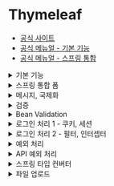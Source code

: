 # Thymeleaf
- [공식 사이트](https://www.thymeleaf.org/)
- [공식 메뉴얼 - 기본 기능](https://www.thymeleaf.org/doc/tutorials/3.0/usingthymeleaf.html)
- [공식 메뉴얼 - 스프링 통합](https://www.thymeleaf.org/doc/tutorials/3.0/thymeleafspring.html)

<details><summary>기본 기능</summary>
<p>

### 타임리프 특징
- 서버 사이드 HTML 렌터링 (SSR)
  - 백엔드 서버에서 HTML을 동적으로 렌더링
- 네츄럴 템플릿
  - 순수 HTML을 유지하면서 뷰 템플릿도 사용 가능
- 스프링 통합 지원

### 타임리프 기본 기능
- 사용 선언
    ```html
    <html xmlns:th="http://www.thymeleaf.org">
  ```
- 기본 표현식
    ```
    - 간단한 표현:
        - 변수 표현식: ${...}
        - 선택 변수 표현식: *{...}
        - 메시지 표현식: #{...}
        - 링크 URL 표현식: @{...}
        - 조각 표현식: ~{...}
    - 리터럴
        - 텍스트: 'one text', 'Another one!', ...
        - 숫자: 0, 34, 3.0, 12.3, ...
        - 불린: true, false
        - 널: null
        - 리터럴 토큰: one, sometext, main, ...
    - 문자 연산:
        - 문자 합치기: +
        - 리터럴 대체: |The name is ${name}|
    - 산술 연산:
        - Binary operators: +, -, *, /, %
        - Minus sign (unary operator): -
    - 불린 연산:
        - Binary operators: and, or
        - Boolean negation (unary operator): !, not
    - 비교와 동등:
        - 비교: >, <, >=, <=, (gt, lt, ge, le)
        - 동등 연산: ==, != (eq, ne)
    - 조건 연산:
        - If-then: (if) ? (then)
        - If-then-else: (if) ? (then) : (else)
        - Default: (value) ?: (default value)
    - 특별한 토큰:
        - No-Operation: _
  ```

### 텍스트 - text, utext
HTML의 콘텐츠(content)에 데이터를 출력하고 싶을 때
```html
<span th:text="${data}">기본 텍스트</span>
```
HTML의 태그 속성이 아니라 HTML 콘텐츠 영역 안에서 데이터를 직접 출력하고 싶다면
```html
컨텐츠 안에서 직접 출력하기 = [[${data}]]
```
- Escape
  - HTML 문서는 ```< , >``` 같은 특수 문자를 기반으로 정의한다. 따라서 뷰 템플릿으로 HTML 화면을 생성할 떄는 출력하는 데이터에 이러한 특수 문자가 있는 것을 주의해야 한다.
  - 타임리프가 제공하는 ```th:text```, ```[[...]]``` 는 기본적으로 이스케이프를 제공한다.
  - 언이스케이프하려면 ```th:utext```, ```[()]``` 로 사용하면 된다.

### 변수 - SpringEL
타임리프에서 변수를 사용할 때는 변수 표현식을 사용
- 변수 표현식: ```${...}```
- 그리고 이 변수 표현식에는 SpringEL이라는 스프링이 제공하는 표현식을 사용할 수 있다.
#### Object
- ```user.username```: user의 username을 프로퍼티 접근 -> ```user.getUsername()```과 같음
- ```user['username']```: 위와 같음
- ```user.getUsername()```: user의 getUsername()을 직접 호출
#### List
- ```users[0].username```: List에서 첫번째 회원을 찾고 username을 프로퍼티 접근 -> ```user[0].getUsername()```과 같음
- ```user[0]['username']```: 위와 같음
- ```user[0].getUsername()```: 리스트에서 첫번째 회원을 찾고 메서드를 직접 호출
#### Map
- ```userMap['userA'].username```: Map에서 userA를 찾고 username을 프로퍼티 접근 -> ```userMap['userA'].getUsername()```과 같음
- ```userMap['userA']['username']```: 위와 같음
- ```userMap['userA'].getUsername()```: Map에서 userA를 찾고 메서드를 직접 호출
#### 지역 변수
- ```th:with``` 사용

### 기본 객체들
- ```${#request}```
- ```${#response}```
- ```${#session}```
- ```${#servletContext}```
- ```${#locale}```
- 편의 객체
  - HTTP 요청 파라미터 접근 ```${param.xxx}```
  - HTTP 세션 접근 ```${session.xxx}```
  - 스프링 빈 접근 ```${@helloBean.hello('Spring!')}```

### 유틸리티 객체와 날짜
- ```#message``` : 메시지, 국제화 처리
- ```#uris``` : URI 이스케이프 지원
- ```#dates``` : ```java.util.Date``` 서식 지원
- ```#calendars``` : ```java.util.Calendar``` 서식 지원
- ```#temporals``` : 자바 8 날짜 서식 지원
- ```#numbers``` : 숫자 서식 지원
- ```#strings``` : 문자 관련 편의 기능
- ```#objects``` : 객체 관련 기능 제공
- ```#bools``` : boolean 관련 기능 제공
- ```#arrays``` : 배열 관련 기능 제공
- ```#lists, #sets, #maps``` : 컬렉션 관련 기능 제공
- ```#ids``` : 아이디 처리 관련 기능 제공
#### 자바 8 날짜
타임리프에서 자바 8 날짜인 ```LocalDate, LocalDateTime, Instant``` 를 사용하려면 추가 라이브러리(```thymeleaf-extra-java8time```)가 필요하지만, 스프링부트 타임리프를 사용하면 자동으로 추가

### URL 링크
타임리프에서 URL을 생성할 때는 ```@{...}``` 문법을 사용

### 리터럴 (Literals)
- 타임리프에서 문자 리터럴은 항상 작은 따옴표로 감싸야함 (공백없이 이어지는 경우 생략 가능)

### 속성 값 설정
- 속성 설정
  - ```th:*``` 속성을 지정하면 타임리프는 기존 속성을 ```th:*``` 로 지정한 속성으로 대체한다. 기존 속성이 없다면 새로 만든다.
  - ```<input type="text" name="mock" th:name="userA" />``` -> 타임리프 랜더링 후 ```<input type="text" name="userA" />```
- 속성 추가
  - ```th:attrappend``` : 속성 값의 값에 값을 추가한다.
  - ```th:attrprepend``` : 속성 값의 뒤에 값을 추가한다.
  - ```th:classappend``` : class 속성에 자연스럽게 추가한다.
- checked 처리
  - 타임리프의 ```th:checked``` 는 값이 ```false``` 인 경우 ```cheched``` 속성 자체를 제거

### 자바스크립트 인라인
- 텍스트 랜더링
  - ```var username = [[${user.username}]];```
    - 인라인 사용 전 -> ```var username = userA;```
    - 인라인 사용 후 -> ```var username = "userA";```
- 자바스크립트 내추럴 템플릿
  - ```var username = /*[[${user.username}]]*/ "test username";```
    - 인라인 사용 전 -> ```var username = /*userA*/ "test username";```
    - 인라인 사용 후 -> ```var username = "userA";```
- 객체
  - JSON 으로 자동 변환
  - ```var user = [[${user}]];```
    - 인라인 사용 전 -> ```var user = BasicController.User(username=userA, age=10);```
    - 인라인 사용 후 -> ```var user = {"username": "userA", "age": 10};```

### 템플릿 조각
웹 페이지를 개발할 때는 공통 영역이 많이 있다. 예를 들어 상단 영역이나 하단 영역, 좌측 카테고리 등등 여러 페이지에서 함께 사용하는 영역들이 있다.
타임리프는 이런 공통 영역을 위해 템플릿 조각과 레이아웃 기능을 지원한다.
    </p>
</details>

<details><summary>스프링 통합 폼</summary>
<p>

### 입력 폼 처리
- ```th:object="${item}"``` : form에서 사용할 객체를 지정한다. 선택 변수식```*{...}```을 적용할 수 있다.
- ```th:field="*{itemName}"```
  - ```*{itemName} == ${item.itemName}```
  - id, name, value 속성을 모두 자동으로 만들어준다.

### 체크 박스
- 체크 박스를 체크하면 HTML Form에서 ```open = on```이라는 값을 넘기고 스프링에서 ```on```이라는 문자를 ```true``` 타입으로 변환한다.
- 체크 박스 자체를 선택하지 않으면 ```open```이라는 필드 자체가 서버로 전송되지 않는다.
- 꼼수로 hidden 필드를 적용하여 체크 박스 미 체크 시 SpringMVC가 ```_open``` 값을 확인하여 ```false```를 인식할 수 있다.
- ```th:field="*{open}"``` 을 사용하면 타임리프가 자동으로 hidden 필드를 추가해준다. 체크가 된 경우 ```checked``` 속성 또한 추가해준다.
- 멀티 체크 박스의 경우도 hidden 필드를 자동으로 생성하게 되어 아무 것도 선택하지 않았을 때 빈 배열이 전달된다.

### 라디오 버튼
- 라디오 버튼은 체크 박스와 비슷하지만 null 값을 허용하고 수정 시에도 한번 체크한 값을 뺄 수 없기 때문에 hidden 필드를 생성하지 않는다.
- 타임리프에서 스프링 EL 문법으로 직접 enum 에 접근할 수 있는데 ```$(T(hello.thymleaf.itemservice.domain.item.itemType).values())```
- 하지만 위와 같이 하는 경우 enum 의 패키지 변경이 html 에도 영향이 있으므로 추천하지는 않는다.

### 셀렉트 박스
- 셀렉트 박스도 라디오와 비슷하게 적용하여 개발할 수 있습니다.

</p>
</details>

<details><summary>메시지, 국제화</summary>
<p>

### 메시지
- 스프링 사용 시 MessageSource 라는 인터페이스를 지정해주어야 한다.
  ```java
  @Bean
  public MessageSource messageSource() {
    ResourceBundleMessageSource messageSource = new ResourceBundleMessageSource();
    messageSource.setBasenames("messages", "errors");
    messageSource.setDefaultEncoding("utf-8");
    return messageSource;
  }
  ```
  - ```basenames```: 설정 파일의 이름을 지정한다.
    - ```messages```로 지정하면 ```messages.properties``` 파일을 읽어서 사용한다.
    - 파일의 위치는 ```/resources/messages.properties``` 에 두면 된다.
  - ```defaultEncoding```: 인코딩 정보를 지정한다.
- 하지만 스프링 부트를 사용하면 자동으로 MessageSource 를 빈으로 등록한다.
- 스프링 부트 메시지 소스 설정
  ```yaml
  spring:
    messages:
      basename: messages, config.i18n.messages
  ``` 
  + 기본값은 ```spring.messages.basename=messages```
  + MessageSource 를 빈으로 등록하지 않고, 스프링 부트와 관련된 별도의 설정을 하지 않으면 messages 라는 이름으로 기본 등록된다.
  + 따라서 messages.properties, messages_ko.properties, messages_en.properties 파일만 등록하면 자동으로 인식된다.
- 애플리케이션에 적용하기
  + thymeleaf 에서 적용 시 다음과 같이 사용할 수 있음
    - ```<label th:text="#{page.items}"></label>```
    - ```<p th:text="#{hello.name(${item.itemName})}"></p>```

### 국제화
- message 설정에 맞춰 messages.properties, messages_en.properties 등과 같이 파일을 만들어 사용할 수 있다.
- 기본 Locale 설정은 웹 브라우저의 Accept-Language 헤더 값을 사용한다.
- Locale 선택 방식을 변경하고 싶다면 ```LocaleResolver``` 인터페이스 구현체를 변경하면 된다.
- 기본적으로 Accept-Language 는 ```AcceptHeaderLocaleResolver``` 를 사용한다.
</p>
</details>

<details><summary>검증</summary>
<p>

### 검증 v1
- 일반적인 상품 저장 로직은 PRG(Post - Redirect - Get) 방식으로 동작하지만
- 검증이 맞지 않을 때 모델에 검증 데이터를 담아서 다시 폼을 보여줄 수 있도록 개발되어야 한다.
- 참고 **Safe Navigation Operation**
  + ```error?```는 error 가 null 일 때 NPE 가 발생하는 대신 null 로 처리하여 이후 로직이 실행되지 않도록 한다.
- 참고 **@ModelAttribute**
  + 자동으로 model 에 데이터를 추가하는데 기본적으로 type 이름으로 키가 잡히기 때문에 변경하려면
  + ```@ModelAttribute("name")```과 같이 이름을 지정해주면 된다.

### 검증 v2
- ```BindingResult```
  + 스프링이 제공하는 검증 요류를 보관하는 객체이다. 검증 오류가 발생하면 여기에 보관하면 된다.
  + ```BindingResult```가 있으면 ```@ModelAttribute```에 데이터 바인딩 시 오류가 발생해도 컨트롤러가 호출된다.
  + 예) ```@ModelAttribute```에 바인딩 시 타입 오류가 발생하면?
    - ```BindingResult```가 없으면 -> 400 오류가 발생하면서 컨트롤러가 호출되지 않고 오류 페이지로 이동
    - ```BindingResult```가 있으면 -> 오류 정보(```FieldError```)를 ```BindingResult```에 담아서 컨트롤러 정상 호출
  + ```BindingResult```에 검증 오류를 적용하는 3가지 방법
    - ```@ModelAttribute```의 객체에 타입 오류 등으로 바인딩이 실패하는 경우에 스프링이 ```FieldError``` 생성해서 ```BindingResult```에 넣어준다.
    - 개발자가 직접 넣어준다.
    - ```Validator``` 사용
  + 타입 오류 확인
    - 숫자가 입력되어야 할 곳에 문자를 입력해서 타입을 다르게 해서 ```BindingResult```를 호출하고 ```bindingResult```의 값을 확인해보자.
  + 주의
    - ```BindingResult```는 검증할 대상 바로 다음에 와야 한다. 순서가 중요하다. 예를 들어 ```@ModelAttribute Item item``` 바로 다음에 ```BindingResult```가 와야 한다.
    - ```BindingResult```는 Model 에 자동으로 포함된다.
  + ```BindingResult```와 ```Errors```
    - ```org.springframework.validation.Errors```
    - ```org.springframework.validation.BindingResult```
    - ```BindingResult```는 인터페이스이고 ```Errors``` 인터페이스를 상속받고 있다.
    - 실제 넘어오는 구현체는 ```BeanPropertyBindingResult```라는 것인데 둘다 구현하고 있으므로 ```BindingResult``` 대신에 ```Errors```를 사용해도 된다.
    - ```Errors``` 인터페이스는 단순한 오류 저장과 조회 기능을 제공한다.
    - ```BindingResult```는 여기에 더해서 추가적인 기능들을 제공한다. ```addError()```도 ```BindingResult```가 제공하므로 여기서는 ```BindingResult```를 사용하자. 주로 관례상 ```BindingResult```를 많이 사용한다.
- ```FieldError```, ```ObjectError```
  + ```FieldError```는 두가지 생성자를 제공한다.
    ```java
    public FieldError(String objectName, String field, String defaultMessage);
    public FieldError(String objectName, String field, @Nullable Object rejectedValue, boolean bindingFailure,
            @Nullable String[] codes, @Nullable Object[] arguments, @Nullable String defaultMessage);
    ```
    - 파라미터 목록
      + ```objectName```: 오류가 발생한 객체 이름
      + ```field```: 오류 필드
      + ```rejectValue```: 사용자가 입력한 값(거절된 값)
      + ```bindingFailure```: 타입 오류 같은 바인딩 실패인지, 검증 실패인지 구분 값
      + ```codes```: 메시지 코드
      + ```arguments```: 메시지에 사용하는 인자
      + ```defaultMessage```: 기본 오류 메시지
    - 오류 발생 시 사용자 입력 값 유지
      + 사용자의 입력 데이터가 컨트롤러의 ```@ModelAttribute```에 바인딩 되는 시점에 오류가 발생하면 모델 객체에 사용자 입력 값을 유지하기 어렵다.
      + 예를 들어 가격에 숫자가 아닌 문자가 입력된다면 가격은 Integer 타입으로 문자를 보관할 수 있는 방법이 없다.
      + 그래서 오류가 발생한 경우 사용자 입력 값을 보관하는 별도의 방법이 필요하다. 그리고 이렇게 보관된 사용자 입력 값을 검증 오류 발생 시 다시 화면에 노출한다.
      + ```FieldError```는 오류 발생 시 사용자 입력 값을 저장하는 기능을 제공한다.
    - 타임리프의 사용자 입력 값 유지
      + ```th:field="*{price}"```
      + 타임리프의 ```th:field```는 정상 상황에는 모델의 값을 사용하지만, 오류가 발생하면 ```FieldError```에서 보관된 값을 사용해서 값을 출력한다.
    - 스프링 바인딩 오류 처리
      + 타입 오류로 바인딩에 실패하면 스프링은 ```FieldError```를 생성하면서 사용자가 입력한 값을 넣어둔다. 그리고 해당 오류를 ```BindingResult```에 담아서 컨트롤러를 호출한다.
      + 따라서 타입 오류 같은 바인딩 오류 시에도 사용자의 오류 메시지를 정상 출력할 수 있다.
  + ```ObjectError```

### 오류 코드와 메시지 처리
- ```FieldError```, ```ObjectError``` 의 생성자 활용
  + ```codes```: ```required.item.itemName```를 사용해서 메시지 코드를 지정한다. 메시지 코드는 하나가 아니라 배열로 여러 값을 전달할 수 있는데 순서대로 매칭해서 처음 매칭되는 메시지를 사용한다.
  + ```arguments```: ```new Object[]{1000, 1000000}```를 사용해서 코드의 ```{0}, {1}```로 치환할 값을 전달한다.
- ```BindingResult```의 ```rejectValue()```, ```reject()``` 활용
  + 컨트롤러에서 ```BindingResult```는 검증해야 할 객체인 target 바로 뒤에 온다. 따라서 ```BindingResult```는 이미 본인이 검증해야할 객체인 target을 알고 있다.
  + ```rejectValue()```, ```reject()```를 사용할 수 있다.
  + ```field```: 오류 필드명
  + ```errorCode```: 오류 코드(이 오류 코드는 메시지에 등록된 코드가 아니다. 뒤에서 설명할 MessageResolver를 위한 에러 코드다.)
  + ```errorArgs```: 오류 메시지에서 ```{0}```을 치환하기 위한 값
  + ```defaultMessage```: 오류 메시지를 찾을 수 없을 때 사용하는 기본 메시지
  + 에러 메시지 코드를 범용적으로 적어도 객체명과 필드명을 조합한 구체적인 메시지가 있는지 확인하고 없으면 범용적 메시지를 사용한다. -> 스프링은 ```MessageCodesResolver```라는 것으로 이러한 기능을 지원한다.
- ```MessageCodesResolver```
  + 검증 오류 코드로 메시지 코드들을 생성한다.
  + ```MessageCodesResolver```는 인터페이스고 ```DefaultMessageCodesResolver```는 기본 구현체이다.
  + 주로 ```ObjectError```, ```FieldError```와 함께 사용한다.
  + 기본 메시지 생성 규칙
    - 객체 오류
      + code + "." + object name
      + code
    - 필드 오류
      + code + "." + object name + "." + field name
      + code + "." + field name
      + code + "." + field type
      + code
  + 동작 방식
    - ```rejectValue()```, ```reject```는 내부에서 ```MessageCodesResolver```를 사용한다. 여기에서 메시지 코드를 생성한다.
    - ```FieldError```, ```ObjectError```의 생성자를 보면, 오류 코드를 하나가 아니라 여러 오류 코드를 가질 수 있다. ```MessageCodesResolver```를 통해서 생성된 순서대로 오류 코드를 보관한다.
- ```ValidationUtils``` 사용
  + ```ValidationUtils.rejectIfEmptyOrWhitespace(bindingResult, "itemName", "required");```과 같이 사용할 수 있다.
- 스프링이 직접 작성한 메시지 코드
  + 스프링은 타입 오류가 발생하면 ```typeMismatch```라는 오류 코드를 사용한다.
- ```WebDataBinder``` 사용하기
  + 스프링의 파라미터 바인딩 역할을 해주고 검증 기능도 내부에 포함한다.
  + ```@InitBinder```로 ```WebDataBinder```에 검증기를 추가하면 해당 컨트롤러에서는 검증기를 자동으로 적용할 수 있다.
  + 그리고 검증할 대상 앞에 ```@Validated``` 를 추가한다.
  + 동작 방식
    - ```@Validated```는 검증기를 실행하라는 애노테이션이다.
    - 이 애노테이션이 붙으면 앞서 ```WebDataBinder```에 등록한 검증기를 찾아서 실행한다.
    - 여러 검증기를 등록하는 경우 ```supports()```를 통해 적절한 검증기를 찾아 실행하게 된다.
  + 글로벌 설정은 다음과 같이 진행
    ```java
    @Configuration
    public class validationConfig implements WebMvcConfig {
        @Override
        public Validator validator() {
            return new ItemValidator();
        }
    }
    ```
</p>
</details>

<details><summary>Bean Validation</summary>
<p>

### Bean Validation
- 특정 구현체가 아니라 Bean Validation 2.0 (JSR-380) 이라는 기술 표준이다. 쉽게 말해 검증 애노테이션과 여러 인터페이스의 모음이다.
- 마치 JPA가 표준 기술이고 그 구현체로 하이버네이트가 있는 것과 같다.
- 일반적으로 사용하는 구현체는 하이버네이트 validation이다. (ORM과 관련 있는 것은 아니다.)
- 하이버네이트 validation 관련 링크
  + 공식 사이트: https://hibernate.org/validator/
  + 공식 메뉴얼: https://docs.jboss.org/hibernate/stable/validator/reference/en-US/html_single/?v=8.0
  + 검증 애노테이션 모음: https://docs.jboss.org/hibernate/stable/validator/reference/en-US/html_single/?v=8.0#validator-defineconstraints-spec

### 검증 애노테이션 적용
- 의존성 추가 (build.gradle)
  ```java
  implementation 'org.springframework.boot:spring-boot-starter-validation'
  ```
- 객체에 애노테이션 추가
  + ```@NotBlank```: 빈값 + 공백만 있는 경우를 허용하지 않는다.
  + ```@NotNull```: null 을 허용하지 않는다.
  + ```@Range(min = 1000, max = 1000000)```: 범위 안의 값이어야 한다.
  + ```@Max(9999)```: 최대 9999까지만 허용한다.
- 참고
  + ```javax.validation.constraints.NotNull```
  + ```org.hibernate.validator.constraints.Range```
  + ```javax.validation```으로 시작하면 특정 구현에 관계 없이 제공되는 표준 인터페이스이고, ```org.hibernate.validator```이면 하이버네이트 validator 구현체를 사용할 때만 제공되는 검증 기능이다.

### 동작 방식
- 스프링부트가 ```spring-boot-starter-validation``` 라이브러리를 넣으면 자동으로 Bean Validator를 인지하고 스프링에 통합한다.
- 스프링부트는 자동으로 글로벌 Validator를 등록한다.
  + ```LocalValidatorFactoryBean```을 글로벌 Validator로 등록한다. 이 Validator는 ```@NotNull``` 같은 애노테이션을 보고 검증을 수행한다.
  + 이렇게 글로벌 Validator가 적용되어 있기 때문에, ```@Valid```, ```@Validated```만 적용하면 된다.
  + 검증 오류가 발생하면, ```FieldError```, ```ObjectError```를 생성해서 ```BindingResult```에 담아준다.
  + 주의!
    - 직접 글로벌 Validator를 등록하면 스프링부트는 Bean Validator를 글로벌 Validator로 등록하지 않아 애노테이션 기반의 빈 검증기가 동작하지 않는다.
- 참고
  + 검증 시 ```@Validated```, ```@Valid``` 둘다 사용 가능하다.
  + ```javax.validation.@Valid```를 사용하려면 build.gradle에 의존성 추가가 필요하다.
  + ```@Validated```는 스프링 전용 검증 애노테이션이고, ```@Valid```는 자바 표준 검증 애노테이션이다. 둘중 아무거나 사용해도 동일하게 작동하지만, ```@Validated```는 내부에 groups 라는 기능을 포함하고 있다. 
- 검증 순서
  + ```@ModelAttribute``` 각각의 필드에 타입 변환 시도
    - 성공하면 다음으로 
    - 실패하면 ```typeMismatch```로 ```FieldError``` 추가
  + validator 적용
    - 바인딩에 성공한 필드만 Bean Validator 적용

### 에러 코드
- Bean Validator를 적용하고 bindingResult에 등록된 검증 오류 코드를 확인하면 오류 코드가 애노테이션 이름으로 등록된다.
- 예를 들어 ```@NotBlank``` 는
  + NotBlank.item.itemName
  + NotBlank.itemName
  + NotBlank.java.lang.String
  + NotBlank
- 메시지 찾는 순서
  + 생성된 메시지 코드 순서대로 ```messageSource```에서 메시지 찾기
  + 애노테이션의 ```message```속성 사용 -> ```@NotBlank(message = "공백! {0}")```
  + 라이브러리가 제공하는 기본 값 사용 -> 공백일 수 없습니다.
- ```ObjectError```의 경우
  + ```@ScriptAssert()```를 사용하면 된다.
  + 하지만 실제 사용하기에는 제약이 많아 복잡하기 때문에 자바 코드로 작성하는 것을 권장

### Bean Validation- groups
- 동일한 모델 객체를 등록할 때와 수정할 때 다르게 검증하는 방법
  + Bean Validation의 groups 기능을 사용한다.
  + Item을 직접 사용하지 않고 ItemSaveForm, ItemUpdateForm과 같은 별도의 모델 객체를 만들어서 사용한다.
- groups 으로 사용될 인터페이스를 만들어야 함
- groups 기능을 사용하려면 ```@Validated```를 사용해야 함
- 복잡하기 때문에 잘 사용하지는 않음
- 또한 실무에서는 폼 객체를 분리해서 주로 사용함

### HTTP 메시지 컨버터
- ```@Valid```, ```@Validated```는 HttpMessageConverter(```@RequestBody```)에도 사용할 수 있다.
- 참고
  + ```@ModelAttribute```는 HTTP 요청 파라미터(URL 쿼리 스트링, POST Form)를 다룰 때 사용한다.
  + ```@RequestBody```는 HTTP Body의 데이터를 객체로 변환할 때 사용한다. 주로 API JSON 요청을 다룰 때 사용한다.
- API의 경우 3가지 경우를 나누어 생각해야 한다.
  + 성공 요청: 성공
  + 실패 요청: JSON을 객체로 생성하는 것 자체가 실패함
  + 검증 오류 요청: JSON을 객체로 생성하는 것은 성공했고 검증에서 실패
- 차이점 확인
  + ```@ModelAttribute```는 필드 단위로 정교하게 바인딩이 적용된다. 특정 필드가 바인딩 되지 않아도 나머지는 정상 바인딩이 되고 Validator를 사용한 검증도 적용할 수 있다.
  + ```@RequestBody```는 HttpMessageConverter 단계에서 JSON 데이터를 객체로 변경하지 못하면 이후 단계 자체가 진행되지 않고 예외가 발생한다. 컨트롤러도 호출되지 않고 Validator도 적용할 수 없다.
</p>
</details>

<details><summary>로그인 처리 1 - 쿠키, 세션</summary>
<p>

### 쿠키 (Cookie)
- 서버에서 로그인 성공 시 HTTP 응답에 쿠키를 담아서 전달하면 로그인 상태를 유지할 수 있다.
- 종류
  + 영속 쿠키: 만료 날짜를 입력하면 해당 날짜까지 유지
  + 세션 쿠키: 만료 날짜를 생략하면 브라우저 종료시까지만 유지
- 보안 문제
  + 쿠키 값은 임의로 변경할 수 있다.
    - 클라이언트가 쿠키를 강제로 변경하면 다른 사용자가 된다.
    - 실제 브라우저 개발자 모드 -> Application -> Cookie 변경으로 확인
  + 쿠키에 보관된 정보는 훔쳐갈 수 있다.
    - 만약 쿠키에 개인정보나 신용카드 정보가 있다면 이 정보가 웹브라우저에도 보관되고 네트워크 요청마다 클라이언트에서 서버로 전달된다.
    - 쿠키의 정보가 나의 로컬 PC에서 털릴 수도 있고 네트워크 구간에서 털릴 수도 있다.
  + 해커가 쿠키를 한번 훔쳐가면 평생 사용할 수 있다.
    - 해커가 쿠키를 훔쳐가서 그 쿠키로 악의적인 요청을 계속 시도할 수 있다.
- 대안
  + 쿠기에 중요한 값을 노출하지 않고 사용자 별로 예측 불가능한 임의의 토큰(랜덤 값)을 노출하고 서버에서 토큰과 사용자 id를 매핑해서 인식한다. 그리고 서버에서 토큰을 관리한다.
  + 토큰은 해커가 임의의 값을 넣어도 찾을 수 없도록 예측 불가능 해야 한다.
  + 해커가 토큰을 털어가도 시간이 지나면 사용할 수 없도록 서버에서 해당 토큰의 만료 시간을 짧게 유지한다. 또는 해킹이 의심되는 경우 서버에서 해당 토큰을 강제로 제거하면 된다.

### 세션 (Session)
- 서버에 중요한 정보를 저장하고 연결을 유지하는 방법
- 세션을 사용 시
  + 쿠키 값을 변조 가능 -> 예상 불가능한 복잡한 세션 id를 사용한다.
  + 쿠키에 보관하는 정보는 클라이언트 해킹 시 털릴 가능성이 있다. -> 세션 id가 털려도 여기에는 중요한 정보가 없다.
  + 쿠키 탈취 후 사용 -> 세션의 만료 시간을 짧게 유지하고 해킹이 의심되는 경우 강제로 제거하면 된다.
- HTTP Session
  + 서블릿을 통해 ```HttpSession```을 생성하면 다음과 같은 쿠키를 생성한다. 이름은 ```JSESSIONID```이고 값은 추정 불가능한 랜덤 값이다.
  + ```@SessionAttribute```를 사용할 수 있다.
    - 이미 로그인 된 사용자를 찾을 때 사용할 수 있고 이 애노테이션은 세션을 새로 생성하지 않는다.
  + TrackingModes
    - 로그인을 처음 시도하면 URL이 다음과 같이 JSESSIONID를 포함하고 있다.
    - ```http://localhost:8080/home;jsessionid=ED55A92FB5AD639D406E3F41BD82C574```
    - 이것은 웹 브라우저가 쿠키를 지원하지 않을 때 쿠키 대신 URL을 통해서 세션을 유지하는 방법이다. 이 방법을 사용하려면 URL에 이 값을 계속 포함해서 전달해야 한다.
    - 타임리프 같은 템플릿은 엔진을 통해서 링크를 걸면 ```jsessionid```를 자동으로 URL에 포함해준다.
    - 서버 입장에서 윕 브라우저가 쿠키를 지원하는지 안하는지 최초에는 판단하지 못하므로 쿠키 값도 전달하고 URL에 ```jsessionid```도 전달한다.
    - URL 전달 방식을 끄고 항상 쿠키를 통해서만 세션을 유지하고 싶으면 다음 옵션을 넣어주면 된다.
      + ```server.servlet.session.tracking-modes=cookie```
  + 세션 타임아웃 발생
    - 세션의 타임아웃 시간은 해당 세션과 관련된 ```jsessionid```를 전달하는 HTTP 요청이 있으면 현재 시간으로 다시 초기화 된다. 이렇게 초기화 되면 세션 타임아웃으로 설정한 시간동안 세션을 추가로 사용할 수 있다.
    - ```LastAccessedTime``` 이후로 timeout 시간이 지나면 WAS가 내부에서 해당 세션을 제거한다.
- 실무에서 주의할 점은 세션에는 최소한의 데이터만 보관해야 한다는 점이다. 보관한 데이터 용량 * 사용자 수로 세션의 메모리 사용량이 급격하게 늘어나서 장애로 이어질 수 있다.
- 추가로 세션 시간의 길이를 너무 길게 가져가면 메모리 사용이 계속 누적 될 수 있으므로 적당한 시간을 가져가는 것이 중요한다. 기본적으로 30분
</p>
</details>

<details><summary>로그인 처리 2 - 필터, 인터셉터</summary>
<p>

### 서블릿 필터
- 웹과 관련된 공통 관심 사항을 처리할 수 있다.
- 필터 흐름: HTTP 요청 -> WAS -> 필터 -> 서블릿 -> 컨트롤러
- 필터를 적용하면 필터가 호출된 다음에 서블릿이 호출된다. 그래서 모든 고객의 요청 로그를 남기는 요구사항이 있다면 필터를 사용하면 된다.
- 참고로 필터는 특정 URL 패턴에 적용할 수 있다. ```/*```라고 하면 모든 요청에 필터가 적용된다.
- 적절하지 않은 요청이라고 판단되면 다음으로 넘기지 않고 끝낼 수 있다.
- 필터 체인
  + 필터는 체인으로 구성되는데 중간에 필터를 자유롭게 추가할 수 있다.
  + HTTP 요청 -> WAS -> 필터 1 -> 필터 2 -> 필터 3 -> 서블릿 -> 컨트롤러
- 필터 인터페이스
  + 필터 인터페이스를 구현하고 등록하면 서블릿 컨테이너가 필터를 싱글톤 객체로 생성하고 관리한다.
  + ```init()```: 필터 초기화 메서드, 서블릿 컨터이너가 생성될 때 호출된다.
  + ```doFilter()```: 고객의 요청이 올 때마다 해당 메서드가 호출된다. 필터에 로직을 구현하면 된다.
  + ```destroy()```: 필터 종료 메서드, 서블릿 컨테이너가 종료될 때 호출된다.
- 참고
  + 실무에서 HTTP 요청 시 같은 요청의 로그에 모두 같은 식별자를 자동으로 남기는 방법은 logback mdc로 검색해보자.
  + 필터는 ```chain.doFilter(request, response)```를 호출하여 다음 필터 또는 서블릿을 호출할 때 ```ServletRequest```, ```ServletResponse```를 구현한 완전히 다른 객체로 만들어서 전달할 수 있다.

### 스프링 인터셉터
- 웹과 관련된 공통 관심 사항을 처리할 수 있다.
- 스프링 인터셉터 흐름: HTTP 요청 -> WAS -> 필터 -> 서블릿 -> 스프링 인터셉터 -> 컨트롤러
- 스프링 인터셉터는 디스패처 서블릿과 컨트롤러 사이에서 컨트롤러 호출 직전에 호출된다.
- 스프링 인터셉터는 스프링 MVC가 제공하는 기능이기 때문에 결국 디스패처 서블릿 이후에 등장하게 된다. 스프링 MVC의 시작점이 디스패처 서블릿이라고 생각해보면 이해가 될 것이다.
- 스프링 인터셉터에도 URL 패턴을 적용할 수 있는데 서블릿 URL 패턴과는 다르고, 매우 정밀하게 설정할 수 있다.
- 적절하지 않은 요청이라고 판단되면 다음으로 넘기지 않고 끝낼 수 있다.
- 인터셉터 체인
  + 인터셉터는 체인으로 구성되는데 중간에 필터를 자유롭게 추가할 수 있다.
  + HTTP 요청 -> WAS -> 필터 1 -> ... -> 필터 N -> 서블릿 -> 인터셉터 1 -> ... -> 인터셉터 N -> 컨트롤러
- 스프링 인터셉터 인터페이스
  + 인터셉터는 컨트롤러 호출 전(```preHandle```), 컨트롤러 호출 후(```postHandle```), 요청 완료 이후(```afterCompletion```)와 같이 단계적으로 세분화되어 있다.
    + ```preHandle```: 컨트롤러 호출 전에 호출 (더 정확히는 핸들러 어댑터 호출 전), 반환 값이 true 이면 다음을 진행하고 false 인 경우 다음 인터셉터, 핸들러 어댑터 모두 호출되지 않고 끝난다.
    + ```postHandle```: 컨트롤러 호출 후에 호출 (더 정확히는 핸들러 어댑처 호출 후), 컨트롤러에서 예외가 발생하면 호출되지 않는다.
    + ```afterCompletion```: 뷰가 랜더링된 이후에 호출, 항상 호출
  + 인터셉터는 어떤 컨트롤러(```handler```)가 호출되는지 호출 정보도 받을 수 있다.
  + 그리고 어떤 ```modelAndView```가 반환되는지 응답 정보도 받을 수 있다.
- 스프링 인터셉터 PathPattern 참고: https://docs.spring.io/spring-framework/docs/5.0.0.M4_to_5.0.0.M5/Spring%20Framework%205.0.0.M5/org/springframework/web/util/patterns/PathPattern.html
- 인터셉터의 장점
  + pre, post 로 관심사가 분리되어 원하는 부분만 구현하면 된다.
  + 인터셉터 등록 시 pathPattern을 보다 정교하게 설정할 수 있다.

### ArgumentResolver
- ```supportsParameter```: 원하는 파라미터가 맞는지 확인한다. ```@Login``` 애노테이션이 있으면서 ```Member```타입이면 ```ArgumentResolver```가 사용된다.
- ```resolveArgument```: 컨트롤러 호출 직전에 호출되어 필요한 파라미터 정보를 생성해준다.
</p>
</details>

<details><summary>예외 처리</summary>
<p>

### 서블릿 예외 처리
- 서블릿은 다음 2가지 방식으로 예외를 처리한다.
  + Exception(예외)
  + response.sendError(HTTP 상태 코드, 에러 메시지)
- Exception 이 발생한 경우 잡지 않고 WAS까지 전달이 되면
  + 톰캣은 없는 URL의 경우 404, 그외 서버에서 발생한 에러는 500으로 처리한다.
- sendError 를 사용하면 당장 에러를 발생시키는 것이 아니고 서블릿 컨테이너에게 오류가 발생했다는 것을 알릴 수 있다.
  + 서블릿 컨테이너는 고객에게 응답 전에 response의 sendError()가 호출되었는지 확인하고 설정한 오류 코드에 맞추어 기본 오류 페이지를 보여준다.

### 서블릿 예외 처리 - 필터
- DispatcherType
  + 서블릿 예외 처리를 위해 에러 페이지를 호출하게 되면 필터, 서블릿, 인터셉터 모두 다시 호출되기 때문에
  + 클라이언트의 요청인지 오류 페이지 출력을 위한 내부 요청인지 구분하기 위해 이 값을 제공한다.
  + ```REQUEST```: 클라이언트 요청
  + ```ERROR```: 오류 요청
  + ```FORWARD```: MVC에서 배웠던 서블릿에서 다른 서블릿이나 JSP를 호출할 때 ```RequestDispatcher.forward(request, response);```
  + ```INCLUDE```: 서블릿에서 다른 서블릿이나 JSP의 결과를 포함할 때 ```RequestDispatcher.include(request, response);```
  + ```ASYNC```: 서블릿 비동기 호출
- 필터는 서블릿 기술이기 때문에 기본적으로 REQUEST 일때 적용이 되고 잘 처리가 된다. (추가로 다른 타입을 설정할 수 있음)

### 서블릿 예외 처리 - 인터셉터
- excludePathPatterns 에 에러 페이지 경로를 추가하여 내부 호출에서는 인터셉터가 실행되지 않도록 처리할 수 있다.

### 전체 에러 흐름 정리
- 필터와 인터셉터 등록 시 설정을 통해 내부 호출 시에는 필터와 인터셉터를 실행하지 않도록 할 수 있다. (기본적으로 흐름에 맞게 실행됨)
```
1. WAS(/error-ex, dispatcherType=REQUEST) -> 필터 -> 서블릿 -> 인터셉터 -> 컨트롤러
2. WAS(여기까지 전파) <- 필터 <- 서블릿 <- 인터셉터 <- 컨트롤러(예외 발생)
3. WAS 오류 페이지 확인
4. WAS(/error-page/500, dispatcherType=ERROR) -> 필터 (x) -> 서블릿 -> 인터셉터 (x) -> 컨트롤러(error-page/500) -> view
```

### 오류 페이지
- 지금까지 예외 처리 페이지를 만들기 위해 다음과 같은 과정을 거쳤다.
  + WebServerCustomizer 만들고
  + 예외 종류에 따라서 ErrorPage 추가하고
  + 예외 처리용 컨트롤러 ErrorPageController 를 만들었다.
- 스프링 부트는 모든 과정을 자동화 해준다.
  + ErrorPage 를 자동으로 등록한다. 이때 /error 라는 경로로 기본 오류 페이지를 설정한다.
  + BasicErrorController 라는 스프링 컨트롤러를 자동으로 등록한다.
- 순서
  + 뷰 템플릿
    - ```resources/templates/error/500.html```
    - ```resources/templates/error/5xx.html```
  + 정적 리소스 (```static```, ```public```)
    - ```resources/static/error/404.html```
    - ```resources/static/error/400.html```
    - ```resources/static/error/4xx.html```
  + 적용 대상이 없을 때 뷰 이름 (```error```)
    - ```resources/templates/error.html```
</p>
</details>

<details><summary>API 예외 처리</summary>
<p>

### 스프링 기본 에러 처리
- api도 ```BasicErrorController```를 사용할 수 있다.
  + ```errorHtml()```: ```produces = MediaType.TEXT_HTML_VALUE``` 클라이언트 요청의 Accept 헤더 값이 text/html 인 경우에 호출하여 view 를 반환
  + ```error()```: 그 외의 경우에 호출되고 ResponseEntity로 HTTP Body에 JSON 데이터를 반환한다.

### HandlerExceptionResolver
- 스프링 MVC는 컨트롤러(핸들러) 밖으로 예외가 던져진 경우 예외를 해결하고 동작을 새로 정의할 수 있는 방법을 제공한다.
- 컨트롤러 밖으로 던져진 예외를 해결하고 동작 방식을 변경하고 싶으면 HandlerExceptionResolver를 사용하면 된다.
- 반환 값에 따라 ```DispatcherServlet```의 동작 방식은 다음과 같다.
  + 빈 ModelAndView: 뷰를 랜더링하지 않고 정상 흐름으로 서블릿이 리턴된다.
  + ModelAndView 지정: ```ModelAndView```에 ```View```, ```Model``` 등의 정보를 지정해서 반환하면 뷰를 랜더링한다.
  + null: ```null```을 반환하면 다음 ```ExceptionResolver```를 찾아서 실행한다. 만약 처리할 수 있는 ```ExceptionResolver```가 없으면 예외 처리가 안되고 기존에 발생한 예외를 서블릿 밖으로 던진다.
- 등록 시
  + ```configureHandlerExceptionResolvers(...)```를 사용하면 스프링이 기본으로 등록하는 ```ExceptionResolver```가 제거되므로 주의
  + ```extendHandlerExceptionResolvers```를 사용하자
- 서블릿 컨테이너까지 예외를 던지지 않고 미리 처리하여 정상 응답처럼 전달하는 방식이다.
- ModelAndView를 반환하기 때문에 직접 만들어 사용하는데 어려움이 많다.

### 스프링이 제공하는 ExceptionResolver
- ExceptionHandlerExceptionResolver
  + ```@ExceptionHandler```를 처리한다.
- ResponseStatusExceptionResolver
  + HTTP 상태 코드를 지정해준다.
  + 다음 두가지 예외를 처리한다.
    - ```@ResponseStatus```가 달려있는 예외
    - ```ResponseStatusException``` 예외
- DefaultHandlerExceptionResolver
  + 스프링 내부 기본 예외를 처리한다.
  + 우선 순위가 가장 낮다.

### @ExceptionHandler
- HTML 화면 오류 vs API 오류
  + 웹 브라우저에 HTML 화면을 제공할 때는 오류가 발생하면 ```BasicErrorController```를 사용하는게 편하다.
  + API 는 예외에 따라 응답 데이터가 다양해질 수 있어 처리가 어렵다.
    - ```HandlerExceptionResolver```를 떠올려보면 ```ModelAndView```를 반환해야 했다. 이것은 API 응답에 필요하지 않다.
    - API 응답을 위해 HttpServletResponse 에 직접 응답 데이터를 넣어주었다. 이것은 매우 불편하다.
    - 특정 컨트롤러에서만 발생하는 예외를 별도로 처리하기 어렵다.
    - 따라서 스프링은 ```ExceptionHandlerExceptionResolver```를 통해 처리되는 ```@ExceptionHandler```를 제공한다.
- 해당 컨트롤러에서 발생한 에러를 처리한다.
- 지정한 예외와 그 자식 예외까지 같이 처리한다. 나눠져 있다면 자식 예외(더 자세한 예외)가 더 우선적으로 처리된다.
- 실행 흐름 예시
  + 컨트롤러를 호출한 결과 ```IllegalArgumentException``` 예외가 컨트롤러 밖으로 던져진다.
  + 예외가 발생했으므로 ```ExceptionResolver```가 작동한다. 가장 우선순위가 높은 ```ExceprionHandlerExceptionResolver```가 실행된다.
  + ```ExceprionHandlerExceptionResolver```는 해당 컨트롤러에 ```IllegalArgumentException```을 처리할 수 있는 ```@ExceptionHandler```가 있는지 확인한다.
  + ```illegalExceptionHandler()```를 실행한다. ```@RestController```이므로 ```illegalExceptionHandler()```에도 ```@ResponseBody```가 적용되어 HTTP 컨버터가 사용되고 JSON으로 반환된다.
  + ```@ResponseStatus(HttpStatus.BAD_REQUEST)```를 지정했으므로 HTTP 상태 코드 400으로 응답한다.
- 참고: https://docs.spring.io/spring-framework/reference/web/webmvc/mvc-servlet/exceptionhandlers.html

### @ControllerAdvice
- 대상으로 지정한 여러 컨트롤러에 ```@ExceptionHandler```, ```@InitBinder``` 기능을 부여해주는 역할을 한다.
- ```@ControllerAdvice```에 대상을 지정하지 않으면 모든 컨트롤러에 적용된다. (글로벌 적용)
- ```@RestControllerAdvice```는 ```@ControllerAdvice```와 같고 ```@ResponseBody```가 추가되어 있다.
- 참고: https://docs.spring.io/spring-framework/reference/web/webmvc/mvc-controller/ann-advice.html
</p>
</details>

<details><summary>스프링 타입 컨버터</summary>
<p>

### Converter
- ```org.springframework.core.convert.converter.Converter``` 를 사용하면 된다.
- 참고로 스프링은 다양한 방식의 타입 컨버터를 제공한다.
  + ```Converter```: 기본 타입 컨버터
  + ```ConverterFactory```: 전체 클래스 계층 구조가 필요할 때
  + ```GenericConverter```: 정교한 구현, 대상 필드의 애노테이션 정보 사용 가능
  + ```ConditionalGenericConverter```: 특정 조건이 참인 경우에만 실행

### ConversionService
- 스프링이 제공하는 개별 컨버터를 모아두고 그것들을 묶어서 편리하게 사용할 수 있는 기능
- 등록과 사용을 분리
  + 등록 시점에만 converter를 알면되고
  + 사용하는 입장에서는 의존관계 주입을 받아서 사용하기만 하면 된다.
- ```DefaultConversionService```는 다음 두가지 인터페이스를 구현하여 인터페이스 분리 원칙(ISP)을 적용했다.
  + ```ConversionService```: 컨버터 사용에 초점
  + ```ConversionRegistry```: 컨버터 등록에 초점
- 실제 스프링은 ```@RequestParam``` 등에서 ```ConversionService```를 사용한다.

### 스프링에 converter 적용
- ```@RequestParam```은 ```@RequestParam```을 처리하는 ```ArgumentResolver```인 ```RequestParamMethodArgumentResolver```에서 ```ConversionService```를 사용해서 타입을 변환한다.
- 부모 클래스와 다양한 외부 클래스를 호출하는 등 복잡한 내부 과정을 거치기 때문에 대략 이렇게 처리되는 것으로 이해해도 충분...

### 뷰 템플릿에 컴버터 적용
- 변수 표현식: ```${}```
  + 문자로 출력 (기본적인 것은 자동으로 지원)
- 컨버전 서비스 적용: ```${{}}```
  + 등록한 컨버터가 적용
- form 의 th:field 에는 자동으로 컨버터가 적용 (적용을 원하지 않으면 th:value 사용해야 함)


### 포맷터 - Formatter
- 객체를 특정한 포맷에 맞춰 문자로 출력하거나 또는 그 반대의 역할을 하는 것에 특화된 기능
- ```String print(T object, Locale locale)```: 객체를 문자로 변경한다.
- ```T parse(String text, Locale locale)```: 문자를 객체로 변경한다.

### 포맷터를 지원하는 컨버전 서비스
- 스프링 부트는 ```DefaultFormattingConversionService```를 상속 받은 ```WebConversionService```를 내부에서 사용한다.

### 스프링이 제공하는 기본 포맷터
- 매우 다양한 기본 포맷터를 제공
- ```@NumberFormat(pattern = "###,###")```
- ```@DateTimeFormat(pattern = "yyyy-MM-dd HH:mm:ss")```

### 주의
- 메시지 컨버터(```HttpMessageConverter```)에는 컨버전 서비스가 적용되지 않는다.
- ```HttpMessageConverter```의 역할은 HTTP 메시지 바디의 내용을 객체로 변환하거나 객체를 HTTP 바디에 입력하는 것이다.
- 메시지 컨버터는 내부에서 Jackson 같은 라이브러리를 사용한다. 객체를 JSON으로 변환하다면 그 결과는 이 라이브러리에 달린 것이다.
- 따라서 JSON 결과로 만들어지는 숫자나 날짜 포맷을 변경하고 싶다면 해당 라이브러리가 제공하는 설정을 통해서 포맷을 지정해야 한다.
- 결과적으로 이것은 컨버전 서비스와 전혀 관계가 없다.
- 컨버전 서비스는 ```@RequestParam```, ```@ModelAttribute```, ```@PathVariable```, 뷰 템플릿에서 사용할 수 있다.
</p>
</details>

<details><summary>파일 업로드</summary>
<p>

### 서블릿과 파일 업로드 1
- 멀티파트 사용 옵션
  ```properties
  spring.servlet.multipart.max-file-size=1MB
  spring.servlet.multipart.max-request-size=10MB
  ```
  + 큰 파일을 무제한 업로드하게 둘 수 없으므로 업로드 사이즈를 제한할 수 있다.
  + 사이즈를 넘으면 예외(```SizeLimitExceededException```)가 발생한다.
  + ```max-file-size```: 파일 하나의 최대 사이즈, 기본 1MB
  + ```max-request-size```: 멀티파트 요청 하나에 여러 파일을 업로드할 수 있는데, 그 전체 합이다. 기본 10MB
- ```spring.servlet.multipart.enabled=false```
  + 멀티파트와 관련된 처리를 하지 않음
  + 기본 값은 true

### 서블릿 파일 업로드 2

</p>
</details>

